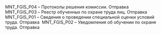 

MNT_FGIS_P04 – Протоколы решения комиссии. Отправка
​
MNT_FGIS_P03 – Реестр обученных по охране труда лиц. Отправка
​
MNT_FGIS_P01 – Сведения о проведении специальной оценки условий труда. Отправка
​
MNT_FGIS_P02 – Уведомления об обучении по охране труда. Отправка